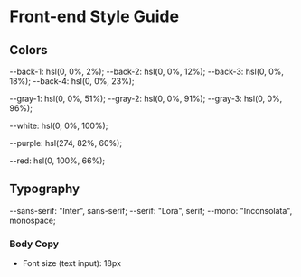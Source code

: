# Front-end Style Guide
## Colors

  --back-1: hsl(0, 0%, 2%);
  --back-2: hsl(0, 0%, 12%);
  --back-3: hsl(0, 0%, 18%);
  --back-4: hsl(0, 0%, 23%);

  --gray-1: hsl(0, 0%, 51%);
  --gray-2: hsl(0, 0%, 91%);
  --gray-3: hsl(0, 0%, 96%);

  --white: hsl(0, 0%, 100%);

  --purple: hsl(274, 82%, 60%);

  --red: hsl(0, 100%, 66%);

## Typography

  --sans-serif: "Inter", sans-serif;
  --serif: "Lora", serif;
  --mono: "Inconsolata", monospace;

### Body Copy

- Font size (text input): 18px
